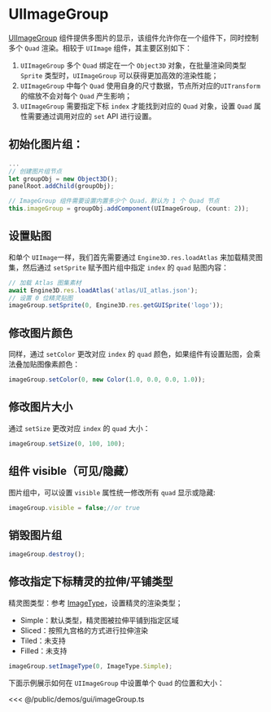 # UIImageGroup

[UIImageGroup](/api/classes/UIImageGroup) 组件提供多图片的显示，该组件允许你在一个组件下，同时控制多个 `Quad` 渲染。相较于 `UIImage` 组件，其主要区别如下：
1. `UIImageGroup` 多个 `Quad` 绑定在一个 `Object3D` 对象，在批量渲染同类型 `Sprite` 类型时，`UIImageGroup` 可以获得更加高效的渲染性能；
2. `UIImageGroup` 中每个 `Quad` 使用自身的尺寸数据，节点所对应的`UITransform` 的缩放不会对每个 `Quad` 产生影响；
3. `UIImageGroup` 需要指定下标 `index` 才能找到对应的 `Quad` 对象，设置 `Quad` 属性需要通过调用对应的 `set` API 进行设置。

## 初始化图片组：

```ts
...
// 创建图片组节点
let groupObj = new Object3D();
panelRoot.addChild(groupObj);

// ImageGroup 组件需要设置内置多少个 Quad，默认为 1 个 Quad 节点
this.imageGroup = groupObj.addComponent(UIImageGroup, (count: 2));
```

## 设置贴图

和单个 `UIImage`一样，我们首先需要通过 `Engine3D.res.loadAtlas` 来加载精灵图集，然后通过 `setSprite` 赋予图片组中指定 `index` 的 `quad` 贴图内容：

```ts
// 加载 Atlas 图集素材
await Engine3D.res.loadAtlas('atlas/UI_atlas.json');
// 设置 0 位精灵贴图 
imageGroup.setSprite(0, Engine3D.res.getGUISprite('logo'));
```

## 修改图片颜色
同样，通过 `setColor` 更改对应 `index` 的 `quad` 颜色，如果组件有设置贴图，会乘法叠加贴图像素颜色：

```ts
imageGroup.setColor(0, new Color(1.0, 0.0, 0.0, 1.0));
```

## 修改图片大小
通过 `setSize` 更改对应 `index` 的 `quad` 大小：

```ts
imageGroup.setSize(0, 100, 100);
```

## 组件 visible（可见/隐藏）
图片组中，可以设置 `visible` 属性统一修改所有 `quad` 显示或隐藏:

```ts
imageGroup.visible = false;//or true
```

## 销毁图片组
```ts
imageGroup.destroy();
```

## 修改指定下标精灵的拉伸/平铺类型

精灵图类型：参考 [ImageType](/api/enums/ImageType.md)，设置精灵的渲染类型；

- Simple：默认类型，精灵图被拉伸平铺到指定区域
- Sliced：按照九宫格的方式进行拉伸渲染
- Tiled：未支持
- Filled：未支持

```ts
imageGroup.setImageType(0, ImageType.Simple);
```

下面示例展示如何在 `UIImageGroup` 中设置单个 `Quad` 的位置和大小：

<Demo :height="500" src="/demos/gui/imageGroup.ts"></Demo>

<<< @/public/demos/gui/imageGroup.ts


<!-- ## 性能测试
下面的示例，展示了`UIImageGroup`在批量渲染`Sprite`时优越的性能。

<Demo :height="500" src="/demos/gui/imageGroup2.ts"></Demo>

<<< @/public/demos/gui/imageGroup2.ts -->
